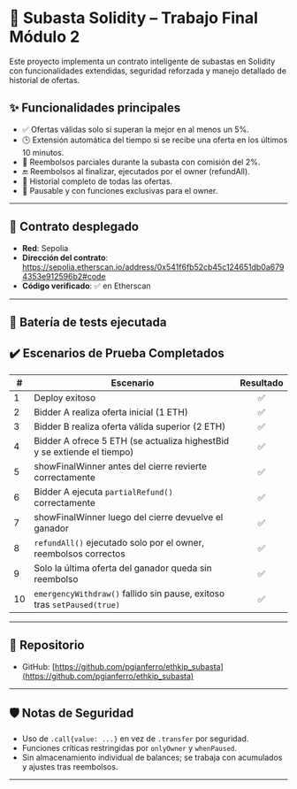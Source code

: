# 🧾 Subasta Solidity – Trabajo Final Módulo 2

Este proyecto implementa un contrato inteligente de subastas en Solidity con funcionalidades extendidas, seguridad reforzada y manejo detallado de historial de ofertas.

## ✨ Funcionalidades principales

- ✅ Ofertas válidas solo si superan la mejor en al menos un 5%.
- 🕒 Extensión automática del tiempo si se recibe una oferta en los últimos 10 minutos.
- 💸 Reembolsos parciales durante la subasta con comisión del 2%.
- 🔚 Reembolsos al finalizar, ejecutados por el owner (refundAll).
- 🧾 Historial completo de todas las ofertas.
- 🔐 Pausable y con funciones exclusivas para el owner.

---

## 🚀 Contrato desplegado

- **Red**: Sepolia  
- **Dirección del contrato**: https://sepolia.etherscan.io/address/0x541f6fb52cb45c124651db0a6794353e912596b2#code 
- **Código verificado**: ✅ en Etherscan

---

## 🔬 Batería de tests ejecutada

## ✔️ Escenarios de Prueba Completados

| #  | Escenario                                                              | Resultado |
|----|------------------------------------------------------------------------|:---------:|
| 1  | Deploy exitoso                                                         | ✅        |
| 2  | Bidder A realiza oferta inicial (1 ETH)                                | ✅        |
| 3  | Bidder B realiza oferta válida superior (2 ETH)                        | ✅        |
| 4  | Bidder A ofrece 5 ETH (se actualiza highestBid y se extiende el tiempo) | ✅      |
| 5  | showFinalWinner antes del cierre revierte correctamente                | ✅        |
| 6  | Bidder A ejecuta `partialRefund()` correctamente                      | ✅        |
| 7  | showFinalWinner luego del cierre devuelve el ganador                   | ✅        |
| 8  | `refundAll()` ejecutado solo por el owner, reembolsos correctos        | ✅        |
| 9  | Solo la última oferta del ganador queda sin reembolso                  | ✅        |
| 10 | `emergencyWithdraw()` fallido sin pause, exitoso tras `setPaused(true)` | ✅       |

---

## 📁 Repositorio

- GitHub: [https://github.com/pgianferro/ethkip_subasta](https://github.com/pgianferro/ethkip_subasta)

---

## 🛡️ Notas de Seguridad

- Uso de `.call{value: ...}` en vez de `.transfer` por seguridad.
- Funciones críticas restringidas por `onlyOwner` y `whenPaused`.
- Sin almacenamiento individual de balances; se trabaja con acumulados y ajustes tras reembolsos.

---